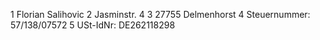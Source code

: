   1 Florian Salihovic
  2 Jasminstr. 4
  3 27755 Delmenhorst
  4 Steuernummer: 57/138/07572
  5 USt-IdNr: DE262118298   
